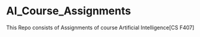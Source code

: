 # AI_Course_Assignments
This Repo consists of Assignments of course Artificial Intelligence[CS F407]
